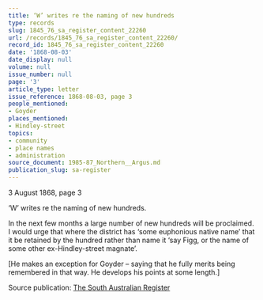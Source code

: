 ```yaml
---
title: ‘W’ writes re the naming of new hundreds
type: records
slug: 1845_76_sa_register_content_22260
url: /records/1845_76_sa_register_content_22260/
record_id: 1845_76_sa_register_content_22260
date: '1868-08-03'
date_display: null
volume: null
issue_number: null
page: '3'
article_type: letter
issue_reference: 1868-08-03, page 3
people_mentioned:
- Goyder
places_mentioned:
- Hindley-street
topics:
- community
- place names
- administration
source_document: 1985-87_Northern__Argus.md
publication_slug: sa-register
---
```


3 August 1868, page 3

‘W’ writes re the naming of new hundreds.

In the next few months a large number of new hundreds will be proclaimed.  I would urge that where the district has ‘some euphonious native name’ that it be retained by the hundred rather than name it ‘say Figg, or the name of some other ex-Hindley-street magnate’.  

[He makes an exception for Goyder – saying that he fully merits being remembered in that way.  He develops his points at some length.]

Source publication: [The South Australian Register](/publications/sa-register/)
